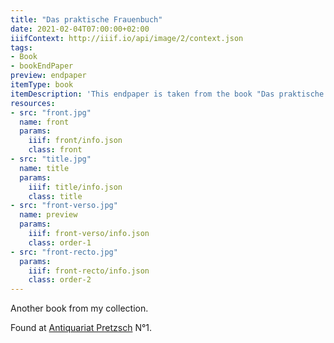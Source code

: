 ```yaml
---
title: "Das praktische Frauenbuch"
date: 2021-02-04T07:00:00+02:00
iiifContext: http://iiif.io/api/image/2/context.json
tags:
- Book
- bookEndPaper
preview: endpaper
itemType: book
itemDescription: 'This endpaper is taken from the book "Das praktische Frauenbuch", by Wilhelm Möller, published 1901 by Wilhelm Möller himself, Berlin. <a class="worldcat" href="http://www.worldcat.org/oclc/249946401">&nbsp;</a>'
resources:
- src: "front.jpg"
  name: front
  params:
    iiif: front/info.json
    class: front
- src: "title.jpg"
  name: title
  params:
    iiif: title/info.json
    class: title
- src: "front-verso.jpg"
  name: preview
  params:
    iiif: front-verso/info.json
    class: order-1
- src: "front-recto.jpg"
  params:
    iiif: front-recto/info.json
    class: order-2
---
```

Another book from my collection.
<!--more-->
Found at [Antiquariat Pretzsch](https://antiquariat-pretzsch.de/) N°1.
